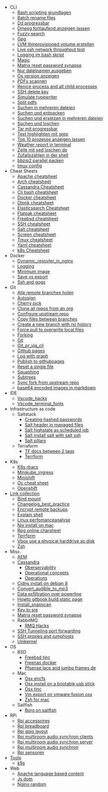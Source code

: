   - CLI
    - [Bash scripting grundlagen](/CLI/Bash-scripting-grundlagen.md)
    - [Batch rename files](/CLI/Batch-rename-files.md)
    - [Dd progressbar](/CLI/Dd-progressbar.md)
    - [Dmesg fortlaufend anzeigen lassen](/CLI/Dmesg-fortlaufend-anzeigen-lassen.md)
    - [Fuzzy search](/CLI/Fuzzy-search.md)
    - [Gpg](/CLI/Gpg.md)
    - [LVM thinprovisioned volume erstellen](/CLI/LVM-thinprovisioned-volume-erstellen.md)
    - [Live ssh network throughput test](/CLI/Live-ssh-network-throughput-test.md)
    - [Logging im bash skript](/CLI/Logging-im-bash-skript.md)
    - [Magic](/CLI/Magic.md)
    - [Matrix reset password synapse](/CLI/Matrix-reset-password-synapse.md)
    - [Nur dateinamen ausgeben](/CLI/Nur-dateinamen-ausgeben.md)
    - [Os version anzeigen](/CLI/Os-version-anzeigen.md)
    - [PDFs scannen](/CLI/PDFs-scannen.md)
    - [Renice process and all child processes](/CLI/Renice-process-and-all-child-processes.md)
    - [SSH delete key](/CLI/SSH-delete-key.md)
    - [Simulate typewriter](/CLI/Simulate-typewriter.md)
    - [Split pdfs](/CLI/Split-pdfs.md)
    - [Suchen in mehreren dateien](/CLI/Suchen-in-mehreren-dateien.md)
    - [Suchen und entpacken](/CLI/Suchen-und-entpacken.md)
    - [Suchen und ersetzen in mehreren dateien](/CLI/Suchen-und-ersetzen-in-mehreren-dateien.md)
    - [Suchen und loschen](/CLI/Suchen-und-loschen.md)
    - [Tar mit progressbar](/CLI/Tar-mit-progressbar.md)
    - [Text highlighten mit grep](/CLI/Text-highlighten-mit-grep.md)
    - [Top 10 prozesse anzeigen lassen](/CLI/Top-10-prozesse-anzeigen-lassen.md)
    - [Weather report in terminal](/CLI/Weather-report-in-terminal.md)
    - [Zeile mit sed loschen de](/CLI/Zeile-mit-sed-loschen-de.md)
    - [Zufallszahlen in der shell](/CLI/Zufallszahlen-in-der-shell.md)
    - [bbzip2 parallel packen](/CLI/bbzip2-parallel-packen.md)
    - [tmux config](/CLI/tmux-config.md)
  - Cheat Sheets
    - [Apache cheatsheet](/Cheat%20Sheets/Apache-cheatsheet.md)
    - [Arch cheatsheet](/Cheat%20Sheets/Arch-cheatsheet.md)
    - [Cassandra Cheatsheet](/Cheat%20Sheets/Cassandra-Cheatsheet.md)
    - [Cli bash cheatsheet](/Cheat%20Sheets/Cli-bash-cheatsheet.md)
    - [Docker cheatsheet](/Cheat%20Sheets/Docker-cheatsheet.md)
    - [Dtpnk cheatsheet](/Cheat%20Sheets/Dtpnk-cheatsheet.md)
    - [Elasticsearch Cheatsheet](/Cheat%20Sheets/Elasticsearch-Cheatsheet.md)
    - [Flatpak cheatsheet](/Cheat%20Sheets/Flatpak-cheatsheet.md)
    - [Freebsd cheatsheet](/Cheat%20Sheets/Freebsd-cheatsheet.md)
    - [SSH cheatsheet](/Cheat%20Sheets/SSH-cheatsheet.md)
    - [Salt cheatsheet](/Cheat%20Sheets/Salt-cheatsheet.md)
    - [Screen cheatsheet](/Cheat%20Sheets/Screen-cheatsheet.md)
    - [Tmux cheatsheet](/Cheat%20Sheets/Tmux-cheatsheet.md)
    - [Yaml cheatsheet](/Cheat%20Sheets/Yaml-cheatsheet.md)
    - [k8s Cheatsheet](/Cheat%20Sheets/k8s-Cheatsheet.md)
  - Docker
    - [Dynamic_resovler_in_nginx](/Docker/Dynamic_resovler_in_nginx.md)
    - [Logging](/Docker/Logging.md)
    - [Minimum image](/Docker/Minimum-image.md)
    - [Save vs export](/Docker/Save-vs-export.md)
    - [Ssh and gogs](/Docker/Ssh-and-gogs.md)
  - Git
    - [Alle remote branches holen](/Git/Alle-remote-branches-holen.md)
    - [Autosign](/Git/Autosign.md)
    - [Cherry pick](/Git/Cherry-pick.md)
    - [Clone all repos from an org](/Git/Clone-all-repos-from-an-org.md)
    - [Configure upstream repo](/Git/Configure-upstream-repo.md)
    - [Copy files between branches](/Git/Copy-files-between-branches.md)
    - [Create a new branch with no history](/Git/Create-a-new-branch-with-no-history.md)
    - [Force pull to overwrite local files](/Git/Force-pull-to-overwrite-local-files.md)
    - [Forking](/Git/Forking.md)
    - [Git](/Git/Git.md)
    - [Git_pr_via_cli](/Git/Git_pr_via_cli.md)
    - [Github pages](/Git/Github-pages.md)
    - [Log with graph](/Git/Log-with-graph.md)
    - [Publish to githubpages](/Git/Publish-to-githubpages.md)
    - [Reset a.single.file](/Git/Reset-a.single.file.md)
    - [Squashing](/Git/Squashing.md)
    - [Subtrees](/Git/Subtrees.md)
    - [Sync fork from upstream repo](/Git/Sync-fork-from-upstream-repo.md)
    - [base64 encoded images in markdown](/Git/base64-encoded-images-in-markdown.md)
  - IDE
    - [Vscode_hacks](/IDE/Vscode_hacks.md)
    - [Vscode_terminal_fonts](/IDE/Vscode_terminal_fonts.md)
  - Infrastructure as code
    - Saltstack
      - [Creating hashed passwords](/Infrastructure-as-code/Saltstack/Creating-hashed-passwords.md)
      - [Salt header in managed files](/Infrastructure-as-code/Saltstack/Salt-header-in-managed-files.md)
      - [Salt highstate as scheduled job](/Infrastructure-as-code/Saltstack/Salt-highstate-as-scheduled-job.md)
      - [Salt install salt with salt ssh](/Infrastructure-as-code/Saltstack/Salt-install-salt-with-salt-ssh.md)
      - [Salt pillars](/Infrastructure-as-code/Saltstack/Salt-pillars.md)
    - Terraform
      - [TF docs between 2 tags](/Infrastructure-as-code/Terraform/TF-docs-between-2-tags.md)
      - [Terrform](/Infrastructure-as-code/Terraform/Terrform.md)
  - K8s
    - [K8s rbacs](/K8s/K8s-rbacs.md)
    - [Minikube_ingress](/K8s/Minikube_ingress.md)
    - [Minishift](/K8s/Minishift.md)
    - [Oc cheat sheet](/K8s/Oc-cheat-sheet.md)
    - [Openshift](/K8s/Openshift.md)
  - [Link collection](/Link-collection)
    - [Bind mount](/Link-collection/Bind-mount.md)
    - [Changelog_best_practice](/Link-collection/Changelog_best_practice.md)
    - [Encrypt remote backups](/Link-collection/Encrypt-remote-backups.md)
    - [Explain shell](/Link-collection/Explain-shell.md)
    - [Linux perfomanceanalyse](/Link-collection/Linux-perfomanceanalyse.md)
    - [Nix install on mac](/Link-collection/Nix-install-on-mac.md)
    - [Rpg online charsheet](/Link-collection/Rpg-online-charsheet.md)
    - [Terrform](/Link-collection/Terrform.md)
    - [Vbox use a physical harddrive as disk](/Link-collection/Vbox-use-a-physical-harddrive-as-disk.md)
    - [Zsh](/Link-collection/Zsh.md)
  - Misc.
    - [AEM](/Misc./AEM.md)
    - [Cassandra](/Misc./Cassandra)
      - [Oberservability](/Misc./Cassandra/Oberservability.md)
      - [Operational concepts](/Misc./Cassandra/Operational-concepts.md)
      - [Operations](/Misc./Cassandra/Operations.md)
    - [Cjdns install on debian 8](/Misc./Cjdns-install-on-debian-8.md)
    - [Convert_audible_to_mp3](/Misc./Convert_audible_to_mp3.md)
    - [Data exfiltration over powerline](/Misc./Data-exfiltration-over-powerline.md)
    - [Howto gitbook build static page](/Misc./Howto-gitbook-build-static-page.md)
    - [Install_snapscan](/Misc./Install_snapscan.md)
    - [Key to sre](/Misc./Key-to-sre.md)
    - [Matrix reset password synapse](/Misc./Matrix-reset-password-synapse.md)
    - RabbitMQ
      - [RMQ Hacks](/Misc./RabbitMQ/RMQ-Hacks.md)
    - [SSH Tunneling port forwarding](/Misc./SSH%20Tunneling-port-forwarding.md)
    - [SSH proxies and jumphosts](/Misc./SSH-proxies-and-jumphosts.md)
    - [Unikernel](/Misc./Unikernel.md)
  - OS
    - BSD
      - [Freebsd tinc](/OS/BSD/Freebsd-tinc.md)
      - [Freenas docker](/OS/BSD/Freenas-docker.md)
      - [Pfsense lacp and jumbo frames de](/OS/BSD/Pfsense-lacp-and-jumbo-frames-de.md)
    - Mac
      - [Osx encfs](/OS/Mac/Osx-encfs.md)
      - [Osx install on a bootable usb stick](/OS/Mac/Osx-install-on-a-bootable-usb-stick.md)
      - [Osx tinc](/OS/Mac/Osx-tinc.md)
      - [Vm export on vmware fusion osx](/OS/Mac/Vm-export-on-vmware-fusion-osx.md)
      - [Zsh for mac](/OS/Mac/Zsh-for-mac.md)
    - Sailfish
      - [Borg on sailfish](/OS/Sailfish/Borg-on-sailfish.md)
  - RPi
    - [Rpi accessoires](/RPi/Rpi-accessoires.md)
    - [Rpi breadboard](/RPi/Rpi-breadboard.md)
    - [Rpi gpio layout](/RPi/Rpi-gpio-layout.md)
    - [Rpi multiroom audio synchron clients](/RPi/Rpi-multiroom-audio-synchron-clients.md)
    - [Rpi multiroom audio synchron server](/RPi/Rpi-multiroom-audio-synchron-server.md)
    - [Rpi multiroom audio synchron](/RPi/Rpi-multiroom-audio-synchron.md)
    - [Rpi sensoren](/RPi/Rpi-sensoren.md)
  - [Tools](/Tools)
    - [k9s](/Tools/k9s.md)
  - Web
    - [Apache language based content](/Web/Apache-language-based-content.md)
    - [Js dom](/Web/Js-dom.md)
    - [Nginx random](/Web/Nginx-random.md)